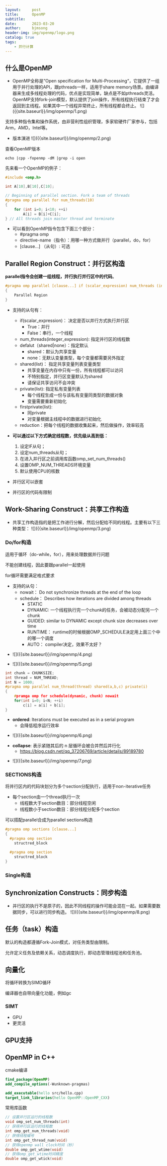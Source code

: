 ```yaml
---
layout:     post
title:      OpenMP
subtitle:   
date:       2023-03-20
author:     bjmsong
header-img: img/openmp/logo.png
catalog: true
tags:
    - 并行计算
---
```


## 什么是OpenMP

<ul> 
<li markdown="1">
OpenMP全称是”Open specification for Multi-Processing“，它提供了一组用于并行处理的API，跟pthreads一样，适用于share memory场景。由编译器来生成多线程处理的代码，优点是实现简单，缺点是不如pthreads灵活。OpenMP支持fork-join模型，默认提供了join操作，所有线程执行结束了才会返回到主线程。如果其中一个线程异常终止，所有线程都会终止。
![]({{site.baseurl}}/img/openmp/1.png) 
</li> 
</ul> 

支持多种指令集和操作系统，由非营利性组织管理，多家软硬件厂家参与，包括Arm，AMD，Intel等。

<ul> 
<li markdown="1">
版本演进
![]({{site.baseurl}}/img/openmp/2.png) 
</li> 
</ul> 

查看OpenMP版本

```shell
echo |cpp -fopenmp -dM |grep -i open
```

先来看一个OpenMP的例子：

```c++
#include <omp.h>

int A[10],B[10],C[10];

// Beginning of parallel section. Fork a team of threads
#pragma omp parallel for num_threads(10)
{
	for (int i=0; i<10; ++i)
		A[i] = B[i]+C[i];
} // All threads join master thread and terminate
```

- 可以看到OpenMP指令包含下面三个部分：
  - \#pragma omp
  - directive-name（指令）：用哪一种方式做并行（parallel，do，for）
  - \[clause...] （从句）: 可选



## Parallel Region Construct：并行区构造

**parallel指令会创建一组线程，并行执行并行区中的代码**。

```c++
#pragma omp parallel [clause...] if (scalar_expression) num_threads (integer-expression)
{
    Parallel Region
}
```

- 支持的从句有：
  - if(scalar_expression)： 决定是否以并行方式执行并行区
    - True：并行
    - False：串行，一个线程
  - num_threads(integer_expression):  指定并行区的线程数
  - defalut（shared|none）：指定默认
    - shared：默认为共享变量
    - none：无默认变量类型，每个变量都需要另外指定
  - shared(list)： 指定共享变量列表变量类型
    - 共享变量在内存中只有一份，所有线程都可以访问
    - 不特别指定，并行区变量默认为shared
    - 请保证共享访问不会冲突
  - private(list): 指定私有变量列表
    - 每个线程生成一份与该私有变量同类型的数据对象
    - 变量需要重新初始化
  - firstprivate(list):
    - 同private
    - 对变量根据主线程中的数据进行初始化
  - reduction：把每个线程的数据收集起来，然后做操作，效率较高

- **可以通过以下方式确定线程数，优先级从高到低：**
  1. 设定IF从句；
  2. 设定num_threads从句；
  3. 在进入并行区之前调用库函数omp_set_num_threads() 
  4. 设置OMP_NUM_THREADS环境变量
  5. 默认使用CPU的核数

- 并行区可以嵌套

- 并行区的代码有限制



## Work-Sharing  Construct：共享工作构造

<ul> 
<li markdown="1">
共享工作构造指的是把工作进行分解，然后分配给不同的线程。主要有以下三种类型：
![]({{site.baseurl}}/img/openmp/3.png) 
</li> 
</ul> 



### Do/for构造

适用于循环（do-while，for），用来处理数据并行问题

不能创建线程，因此要跟parallel一起使用

for循环需要满足格式要求

- 支持的从句：
  - nowait： Do not synchronize threads at the end of the loop
  - schedule： Describes how iterations are divided among threads
    - STATIC
    - DYNAMIC:  一个线程执行完一个chunk的任务，会被动态分配另一个chunk
    - GUIDED:  similar to DYNAMIC except chunk size decreases over time
    - RUNTIME： runtime的时候根据OMP_SCHEDULE决定用上面三个中的哪一个调度
    - AUTO： compiler决定，效果不太好？

<ul> 
<li markdown="1">
![]({{site.baseurl}}/img/openmp/4.png) 
</li> 
</ul> 

<ul> 
<li markdown="1">
![]({{site.baseurl}}/img/openmp/5.png) 
</li> 
</ul> 

```c
int chunk = CHUNKSIZE;
int thread = NUM_THREAD;
int N = 1000;
#pragma omp parallel num_thread(thread) shared(a,b,c) private(i)
{
    #pramga omp for schedule(dynamic, chunk) nowait
    for(int i=0; i<N; ++i)
        c[i] = a[i] + b[i];
}
```



- **ordered**:  Iterations must be executed as in a serial program
  - 会降低程序运行效率

<ul> 
<li markdown="1">
![]({{site.baseurl}}/img/openmp/6.png) 
</li> 
</ul> 



- **collapse**: 表示紧随其后的 n 层循环会被合并然后并行化
  - https://blog.csdn.net/qq_37206769/article/details/89189780

<ul> 
<li markdown="1">
![]({{site.baseurl}}/img/openmp/7.png) 
</li> 
</ul> 



### SECTIONS构造

将并行区内的代码块划分为多个section分配执行，适用于non-iterative任务

- 每个section由一个thread执行一次
  - 线程数大于section数目：部分线程空闲
  - 线程数小于section数目：部分线程分配多个section

可以搭配parallel合成为parallel sections构造

```c
#pragma omp sections [clause...]
{
  #pragma omp section
  	structred_block
  	
  #pragma omp section
  	structred_block 	
}
```



### Single构造



## Synchronization Constructs：同步构造

<ul> 
<li markdown="1">
并行区的执行不是原子的，因此不同线程的操作可能会混在一起。如果需要数据同步，可以进行同步构造。
![]({{site.baseurl}}/img/openmp/8.png) 
</li> 
</ul> 

 

## 任务（task）构造

默认的构造都遵循Fork-Join模式，对任务类型由限制。

允许定义任务及依赖关系，动态调度执行，即动态管理线程池和任务池。



## 向量化

将循环转换为SIMD循环

编译器也自带向量化功能，例如gc



### SIMT

- GPU
- 更灵活



## GPU支持





## OpenMP in C++

cmake编译

```cmake
find_package(OpenMP)
add_compile_options(-Wunknown-pragmas)

add_executable(hello src/hello.cpp)
target_link_libraries(hello OpenMP::OpenMP_CXX)
```

常用库函数

```c
// 设置并行区运行的线程数
void omp_set_num_threads(int)
// 获得并行区运行的线程数
int omp_get_num_threads(void)
// 获得线程编号
int omp_get_thread_num(void)
// 获得openmp wall clock时间（秒）
double omp_get_wtime(void)
// 获得omp_get_wtime时间精度
double omp_get_wtick(void)
```


